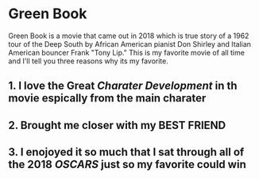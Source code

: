 # Green Book
Green Book is a movie that came out in 2018 which is true story of a 1962 tour of the Deep South by African American pianist Don Shirley and Italian American bouncer Frank "Tony Lip." This is my favorite movie of all time and I'll tell you three reasons why its my favorite. 

## 1. I love the Great *Charater Development* in th movie espically from the main charater 
## 2. Brought me closer with my **BEST FRIEND** 
## 3. I enojoyed it so much that I sat through all of the 2018 *OSCARS* just so my favorite could win
